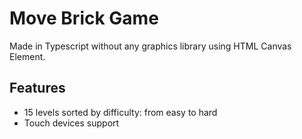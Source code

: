 # Move Brick Game

Made in Typescript without any graphics library using HTML Canvas Element.

## Features

- 15 levels sorted by difficulty: from easy to hard
- Touch devices support

